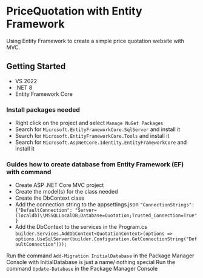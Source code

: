 # PriceQuotation with Entity Framework
Using Entity Framework to create a simple price quotation website with MVC.

## Getting Started
- VS 2022
- .NET 8
- Entity Framework Core

### Install packages needed
- Right click on the project and select `Manage NuGet Packages`
- Search for `Microsoft.EntityFrameworkCore.SqlServer` and install it
- Search for `Microsoft.EntityFrameworkCore.Tools` and install it
- Search for `Microsoft.AspNetCore.Identity.EntityFrameworkCore` and install it


### Guides how to create database from Entity Framework (EF) with command
- Create ASP .NET Core MVC project
- Create the model(s) for the class needed
- Create the DbContext class
- Add the connection string to the appsettings.json `"ConnectionStrings": {"DefaultConnection": "Server=(localdb)\\MSSQLLocalDB;Database=Quotation;Trusted_Connection=True"}`
- Add the DbContext to the services in the Program.cs
`builder.Services.AddDbContext<QuotationContext>(options =>
                options.UseSqlServer(builder.Configuration.GetConnectionString("DefaultConnection")));`

Run the command `Add-Migration InitialDatabase` in the Package Manager Console with InitialDatabase is just a name/ nothing special
Run the command `Update-Database` in the Package Manager Console